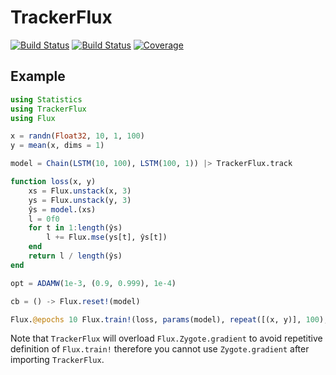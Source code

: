 # TrackerFlux

[![Build Status](https://travis-ci.com/AStupidBear/TrackerFlux.jl.svg?branch=master)](https://travis-ci.com/AStupidBear/TrackerFlux.jl)
[![Build Status](https://ci.appveyor.com/api/projects/status/github/AStupidBear/TrackerFlux.jl?svg=true)](https://ci.appveyor.com/project/AStupidBear/TrackerFlux-jl)
[![Coverage](https://codecov.io/gh/AStupidBear/TrackerFlux.jl/branch/master/graph/badge.svg)](https://codecov.io/gh/AStupidBear/TrackerFlux.jl)

## Example

```julia
using Statistics
using TrackerFlux
using Flux

x = randn(Float32, 10, 1, 100)
y = mean(x, dims = 1)

model = Chain(LSTM(10, 100), LSTM(100, 1)) |> TrackerFlux.track

function loss(x, y)
    xs = Flux.unstack(x, 3)
    ys = Flux.unstack(y, 3)
    ŷs = model.(xs)
    l = 0f0
    for t in 1:length(ŷs)
        l += Flux.mse(ys[t], ŷs[t])
    end
    return l / length(ŷs)
end

opt = ADAMW(1e-3, (0.9, 0.999), 1e-4)

cb = () -> Flux.reset!(model)

Flux.@epochs 10 Flux.train!(loss, params(model), repeat([(x, y)], 100), opt, cb = cb)
```

Note that `TrackerFlux` will overload `Flux.Zygote.gradient` to avoid repetitive definition of `Flux.train!` therefore you cannot use `Zygote.gradient` after importing `TrackerFlux`.